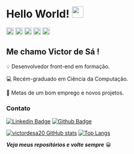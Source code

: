 # Hello World! <img src=https://github.com/TheDudeThatCode/TheDudeThatCode/blob/master/Assets/Earth.gif width="30">

<code><img height="20" src="https://img.shields.io/badge/HTML5-E34F26?style=for-the-badge&logo=html5&logoColor=white"></code>
<code><img height="20" src="https://img.shields.io/badge/CSS3-1572B6?style=for-the-badge&logo=css3&logoColor=white"></code>
<code><img height="20" src="https://img.shields.io/badge/JavaScript-323330?style=for-the-badge&logo=javascript&logoColor=F7DF1E"></code>
<code><img height="20" src="https://img.shields.io/badge/React-20232A?style=for-the-badge&logo=react&logoColor=61DAFB"></code>
<code><img height="20" src="https://img.shields.io/badge/Git-F05032?style=for-the-badge&logo=git&logoColor=white"></code>

## Me chamo Victor de Sá !

💡 Desenvolvedor front-end em formação.

💻 Recém-graduado em Ciência da Computação.

🚀 Metas de um bom emprego e novos projetos.

### Contato

[![Linkedin Badge](https://img.shields.io/badge/LinkedIn-0077B5?style=for-the-badge&logo=linkedin&logoColor=white)](https://www.linkedin.com/in/victordesa20/)
[![Github Badge](https://img.shields.io/badge/GitHub-100000?style=for-the-badge&logo=github&logoColor=white)](https://github.com/victordesa20)

[![victordesa20 GitHub stats](https://github-readme-stats.vercel.app/api?username=victordesa20&hide=contribs,prs&show_icons=true&theme=flag-india)](https://github.com/victordesa20/github-readme-stats)
[![Top Langs](https://github-readme-stats.vercel.app/api/top-langs/?username=victordesa20&layout=compact&theme=flag-india)](https://github.com/victordesa20/github-readme-stats)

***Veja meus repositórios e volte sempre*** 😀
